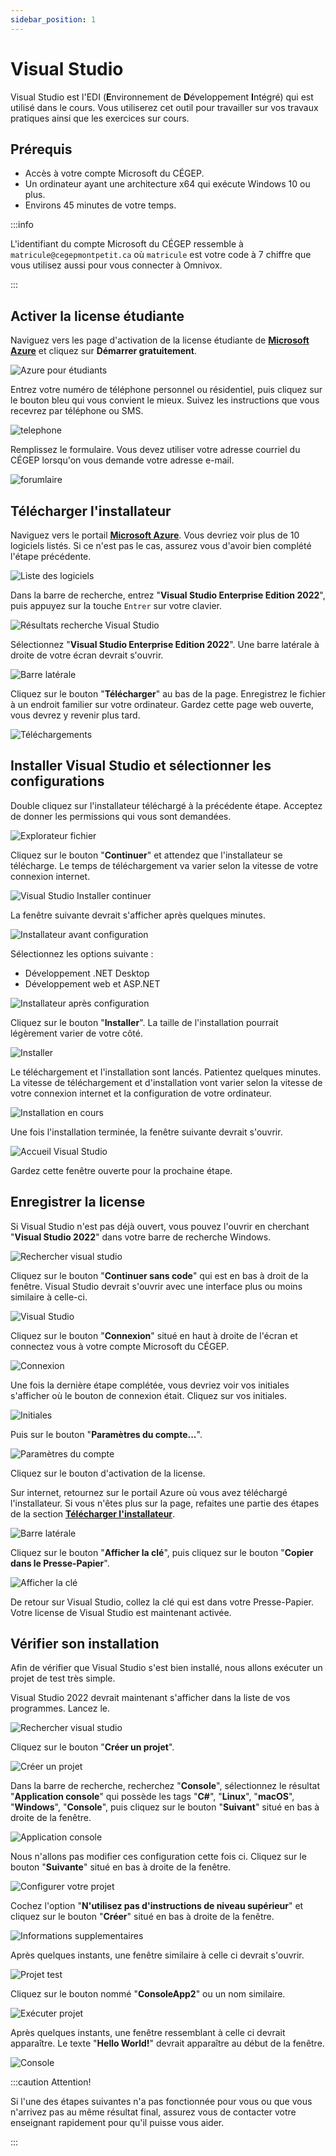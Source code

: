 ```yaml
---
sidebar_position: 1
---
```


# Visual Studio

Visual Studio est l'EDI (**E**nvironnement de **D**éveloppement **I**ntégré) qui est utilisé dans le cours. Vous utiliserez cet outil pour travailler sur vos travaux pratiques ainsi que les exercices sur cours.

## Prérequis

- Accès à votre compte Microsoft du CÉGEP.
- Un ordinateur ayant une architecture x64 qui exécute Windows 10 ou plus.
- Environs 45 minutes de votre temps.

:::info

L'identifiant du compte Microsoft du CÉGEP ressemble à `matricule@cegepmontpetit.ca` où `matricule` est votre code à 7 chiffre que vous utilisez aussi pour vous connecter à Omnivox.

:::

## Activer la license étudiante

Naviguez vers les page d'activation de la license étudiante de **[Microsoft Azure](https://azure.microsoft.com/fr-ca/free/students/)** et cliquez sur **Démarrer gratuitement**.

![Azure pour étudiants](./_01-visual-studio/_azure-etudiants.png)

Entrez votre numéro de téléphone personnel ou résidentiel, puis cliquez sur le bouton bleu qui vous convient le mieux. Suivez les instructions que vous recevrez par téléphone ou SMS.

![telephone](_01-visual-studio/_telephone.png)

Remplissez le formulaire. Vous devez utiliser votre adresse courriel du CÉGEP lorsqu'on vous demande votre adresse e-mail.

![forumlaire](_01-visual-studio/_formulaire.png)

## Télécharger l'installateur

Naviguez vers le portail **[Microsoft Azure](https://portal.azure.com/#blade/Microsoft_Azure_Education/EducationMenuBlade/software)**. Vous devriez voir plus de 10 logiciels listés. Si ce n'est pas le cas, assurez vous d'avoir bien complété l'étape précédente.

![Liste des logiciels](./_01-visual-studio/_liste-logiciels.png)

Dans la barre de recherche, entrez "**Visual Studio Enterprise Edition 2022**", puis appuyez sur la touche `Entrer` sur votre clavier.

![Résultats recherche Visual Studio](./_01-visual-studio/_resultat-recherche-visual-studio.png)

Sélectionnez "**Visual Studio Enterprise Edition 2022**". Une barre latérale à droite de votre écran devrait s'ouvrir.

![Barre latérale](./_01-visual-studio/_barre-laterale.png)

Cliquez sur le bouton "**Télécharger**" au bas de la page. Enregistrez le fichier à un endroit familier sur votre ordinateur. Gardez cette page web ouverte, vous devrez y revenir plus tard.

![Téléchargements](./_01-visual-studio/_telechargement.png)

## Installer Visual Studio et sélectionner les configurations

Double cliquez sur l'installateur téléchargé à la précédente étape. Acceptez de donner les permissions qui vous sont demandées.

![Explorateur fichier](./_01-visual-studio/_explorateur-fichiers.png)

Cliquez sur le bouton "**Continuer**" et attendez que l'installateur se télécharge. Le temps de téléchargement va varier selon la vitesse de votre connexion internet.

![Visual Studio Installer continuer](./_01-visual-studio/_visual-studio-installer-continuer.png)

La fenêtre suivante devrait s'afficher après quelques minutes.

![Installateur avant configuration](./_01-visual-studio/_installateur-avant.png)

Sélectionnez les options suivante :

- Développement .NET Desktop 
- Développement web et ASP.NET

![Installateur après configuration](./_01-visual-studio/_installateur-apres.png)

Cliquez sur le bouton "**Installer**". La taille de l'installation pourrait légèrement varier de votre côté.

![Installer](./_01-visual-studio/_installer.png)

Le téléchargement et l'installation sont lancés. Patientez quelques minutes. La vitesse de téléchargement et d'installation vont varier selon la vitesse de votre connexion internet et la configuration de votre ordinateur.

![Installation en cours](./_01-visual-studio/_installation-en-cours.png)

Une fois l'installation terminée, la fenêtre suivante devrait s'ouvrir.

![Accueil Visual Studio](./_01-visual-studio/_accueil-visual-studio.png)

Gardez cette fenêtre ouverte pour la prochaine étape.

## Enregistrer la license

Si Visual Studio n'est pas déjà ouvert, vous pouvez l'ouvrir en cherchant "**Visual Studio 2022**" dans votre barre de recherche Windows.

![Rechercher visual studio](./_01-visual-studio/_rechercher-visual-studio.png)

Cliquez sur le bouton "**Continuer sans code**" qui est en bas à droit de la fenêtre. Visual Studio devrait s'ouvrir avec une interface plus ou moins similaire à celle-ci.

![Visual Studio](./_01-visual-studio/_visual-studio.png)

Cliquez sur le bouton "**Connexion**" situé en haut à droite de l'écran et connectez vous à votre compte Microsoft du CÉGEP.

![Connexion](./_01-visual-studio/_connexion.png)

Une fois la dernière étape complétée, vous devriez voir vos initiales s'afficher où le bouton de connexion était. Cliquez sur vos initiales.

![Initiales](./_01-visual-studio/_initiales.png)

Puis sur le bouton "**Paramètres du compte...**".

![Paramètres du compte](./_01-visual-studio/_parametres-du-compte.png)

Cliquez sur le bouton d'activation de la license.

Sur internet, retournez sur le portail Azure où vous avez téléchargé l'installateur. Si vous n'êtes plus sur la page, refaites une partie des étapes de la section **[Télécharger l'installateur](#télécharger-linstallateur)**.

![Barre latérale](./_01-visual-studio/_barre-laterale.png)

Cliquez sur le bouton "**Afficher la clé**", puis cliquez sur le bouton "**Copier dans le Presse-Papier**".

![Afficher la clé](./_01-visual-studio/_cle-de-produit.png)

De retour sur Visual Studio, collez la clé qui est dans votre Presse-Papier. Votre license de Visual Studio est maintenant activée.

## Vérifier son installation

Afin de vérifier que Visual Studio s'est bien installé, nous allons exécuter un projet de test très simple.

Visual Studio 2022 devrait maintenant s'afficher dans la liste de vos programmes. Lancez le.

![Rechercher visual studio](./_01-visual-studio/_rechercher-visual-studio.png)

Cliquez sur le bouton "**Créer un projet**".

![Créer un projet](./_01-visual-studio/_creer-un-projet.png)

Dans la barre de recherche, recherchez "**Console**", sélectionnez le résultat "**Application console**" qui possède les tags "**C#**", "**Linux**", "**macOS**", "**Windows**", "**Console**", puis cliquez sur le bouton "**Suivant**" situé en bas à droite de la fenêtre.

![Application console](./_01-visual-studio/_application-console.png)

Nous n'allons pas modifier ces configuration cette fois ci. Cliquez sur le bouton "**Suivante**" situé en bas à droite de la fenêtre.

![Configurer votre projet](./_01-visual-studio/_configurer-projet.png)

Cochez l'option "**N'utilisez pas d'instructions de niveau supérieur**" et cliquez sur le bouton "**Créer**" situé en bas à droite de la fenêtre.

![Informations supplementaires](./_01-visual-studio/_informations-supplementaires.png)

Après quelques instants, une fenêtre similaire à celle ci devrait s'ouvrir.

![Projet test](./_01-visual-studio/_projet-test.png)

Cliquez sur le bouton nommé "**ConsoleApp2**" ou un nom similaire.

![Exécuter projet](./_01-visual-studio/_executer-projet.png)

Après quelques instants, une fenêtre ressemblant à celle ci devrait apparaître. Le texte "**Hello World!**" devrait apparaître au début de la fenêtre.

![Console](./_01-visual-studio/_console.png)

:::caution Attention!

Si l'une des étapes suivantes n'a pas fonctionnée pour vous ou que vous n'arrivez pas au même résultat final, assurez vous de contacter votre enseignant rapidement pour qu'il puisse vous aider.

:::
